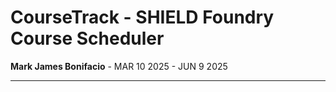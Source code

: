# CourseTrack - SHIELD Foundry Course Scheduler

**Mark James Bonifacio** - MAR 10 2025 - JUN 9 2025

---

